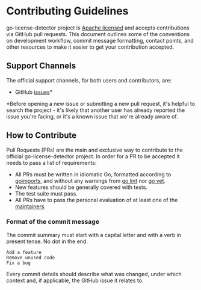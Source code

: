 # Contributing Guidelines

go-license-detector project is [Apache licensed](LICENSE.md) and accepts
contributions via GitHub pull requests.  This document outlines some of the
conventions on development workflow, commit message formatting, contact points,
and other resources to make it easier to get your contribution accepted.


## Support Channels

The official support channels, for both users and contributors, are:

- GitHub [issues](https://github.com/go-enry/go-license-detector/issues)*

*Before opening a new issue or submitting a new pull request, it's helpful to
search the project - it's likely that another user has already reported the
issue you're facing, or it's a known issue that we're already aware of.


## How to Contribute

Pull Requests (PRs) are the main and exclusive way to contribute to the official go-license-detector project.
In order for a PR to be accepted it needs to pass a list of requirements:

- All PRs must be written in idiomatic Go, formatted according to [goimports](https://godoc.org/golang.org/x/tools/cmd/goimports), and without any warnings from [go lint](https://github.com/golang/lint) nor [go vet](https://golang.org/cmd/vet/).
- New features should be generally covered with tests.
- The test suite must pass.
- All PRs have to pass the personal evaluation of at least one of the [maintainers](MAINTAINERS.md).

### Format of the commit message

The commit summary must start with a capital letter and with a verb in present tense. No dot in the end.

```
Add a feature
Remove unused code
Fix a bug
```

Every commit details should describe what was changed, under which context and, if applicable, the GitHub issue it relates to.